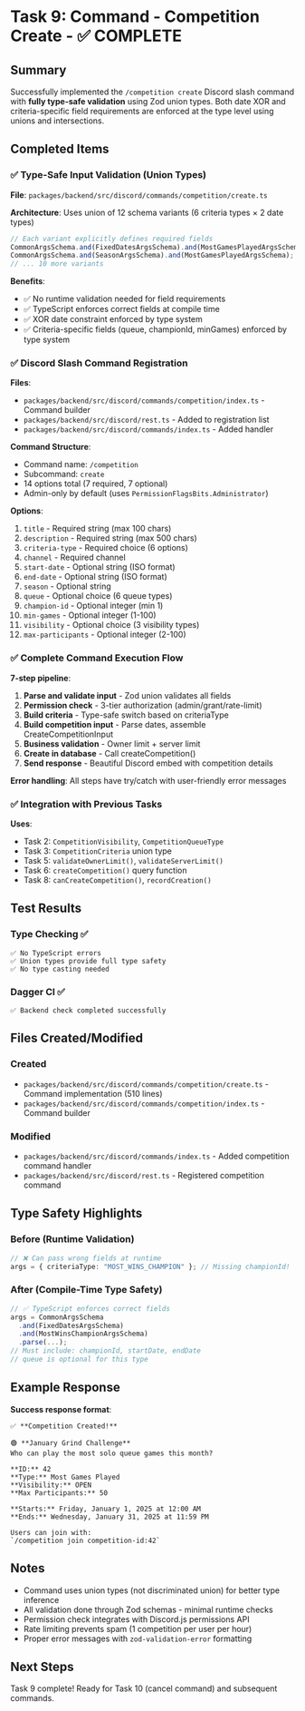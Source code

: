 # Task 9: Command - Competition Create - ✅ COMPLETE

## Summary

Successfully implemented the `/competition create` Discord slash command with **fully type-safe validation** using Zod union types. Both date XOR and criteria-specific field requirements are enforced at the type level using unions and intersections.

## Completed Items

### ✅ Type-Safe Input Validation (Union Types)

**File**: `packages/backend/src/discord/commands/competition/create.ts`

**Architecture**: Uses union of 12 schema variants (6 criteria types × 2 date types)

```typescript
// Each variant explicitly defines required fields
CommonArgsSchema.and(FixedDatesArgsSchema).and(MostGamesPlayedArgsSchema);
CommonArgsSchema.and(SeasonArgsSchema).and(MostGamesPlayedArgsSchema);
// ... 10 more variants
```

**Benefits**:

- ✅ No runtime validation needed for field requirements
- ✅ TypeScript enforces correct fields at compile time
- ✅ XOR date constraint enforced by type system
- ✅ Criteria-specific fields (queue, championId, minGames) enforced by type system

### ✅ Discord Slash Command Registration

**Files**:

- `packages/backend/src/discord/commands/competition/index.ts` - Command builder
- `packages/backend/src/discord/rest.ts` - Added to registration list
- `packages/backend/src/discord/commands/index.ts` - Added handler

**Command Structure**:

- Command name: `/competition`
- Subcommand: `create`
- 14 options total (7 required, 7 optional)
- Admin-only by default (uses `PermissionFlagsBits.Administrator`)

**Options**:

1. `title` - Required string (max 100 chars)
2. `description` - Required string (max 500 chars)
3. `criteria-type` - Required choice (6 options)
4. `channel` - Required channel
5. `start-date` - Optional string (ISO format)
6. `end-date` - Optional string (ISO format)
7. `season` - Optional string
8. `queue` - Optional choice (6 queue types)
9. `champion-id` - Optional integer (min 1)
10. `min-games` - Optional integer (1-100)
11. `visibility` - Optional choice (3 visibility types)
12. `max-participants` - Optional integer (2-100)

### ✅ Complete Command Execution Flow

**7-step pipeline**:

1. **Parse and validate input** - Zod union validates all fields
2. **Permission check** - 3-tier authorization (admin/grant/rate-limit)
3. **Build criteria** - Type-safe switch based on criteriaType
4. **Build competition input** - Parse dates, assemble CreateCompetitionInput
5. **Business validation** - Owner limit + server limit
6. **Create in database** - Call createCompetition()
7. **Send response** - Beautiful Discord embed with competition details

**Error handling**: All steps have try/catch with user-friendly error messages

### ✅ Integration with Previous Tasks

**Uses**:

- Task 2: `CompetitionVisibility`, `CompetitionQueueType`
- Task 3: `CompetitionCriteria` union type
- Task 5: `validateOwnerLimit()`, `validateServerLimit()`
- Task 6: `createCompetition()` query function
- Task 8: `canCreateCompetition()`, `recordCreation()`

## Test Results

### Type Checking ✅

```
✅ No TypeScript errors
✅ Union types provide full type safety
✅ No type casting needed
```

### Dagger CI ✅

```
✅ Backend check completed successfully
```

## Files Created/Modified

### Created

- `packages/backend/src/discord/commands/competition/create.ts` - Command implementation (510 lines)
- `packages/backend/src/discord/commands/competition/index.ts` - Command builder

### Modified

- `packages/backend/src/discord/commands/index.ts` - Added competition command handler
- `packages/backend/src/discord/rest.ts` - Registered competition command

## Type Safety Highlights

### Before (Runtime Validation)

```typescript
// ❌ Can pass wrong fields at runtime
args = { criteriaType: "MOST_WINS_CHAMPION" }; // Missing championId!
```

### After (Compile-Time Type Safety)

```typescript
// ✅ TypeScript enforces correct fields
args = CommonArgsSchema
  .and(FixedDatesArgsSchema)
  .and(MostWinsChampionArgsSchema)
  .parse(...);
// Must include: championId, startDate, endDate
// queue is optional for this type
```

## Example Response

**Success response format**:

```
✅ **Competition Created!**

🟢 **January Grind Challenge**
Who can play the most solo queue games this month?

**ID:** 42
**Type:** Most Games Played
**Visibility:** OPEN
**Max Participants:** 50

**Starts:** Friday, January 1, 2025 at 12:00 AM
**Ends:** Wednesday, January 31, 2025 at 11:59 PM

Users can join with:
`/competition join competition-id:42`
```

## Notes

- Command uses union types (not discriminated union) for better type inference
- All validation done through Zod schemas - minimal runtime checks
- Permission check integrates with Discord.js permissions API
- Rate limiting prevents spam (1 competition per user per hour)
- Proper error messages with `zod-validation-error` formatting

## Next Steps

Task 9 complete! Ready for Task 10 (cancel command) and subsequent commands.
